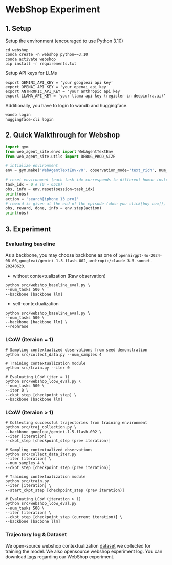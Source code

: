 # WebShop Experiment

## 1. Setup
Setup the environment (encouraged to use Python 3.10)
```
cd webshop
conda create -n webshop python==3.10
conda activate webshop
pip install -r requirements.txt
```
Setup API keys for LLMs
```
export GEMINI_API_KEY = 'your googleai api key'
export OPENAI_API_KEY = 'your openai api key'
export ANTHROPIC_API_KEY = 'your anthropic api key'
export LLAMA_API_KEY = 'your llama api key (register in deepinfra.ai)'
```

Additionally, you have to login to wandb and huggingface.
```
wandb login
huggingface-cli login
```

## 2. Quick Walkthrough for Webshop
```python
import gym
from web_agent_site.envs import WebAgentTextEnv
from web_agent_site.utils import DEBUG_PROD_SIZE

# intialize environment
env = gym.make('WebAgentTextEnv-v0', observation_mode='text_rich', num_products=DEBUG_PROD_SIZE)

# reset environment (each task idx corresponds to different human instruction)
task_idx = 0 # (0 ~ 6510)
obs, info = env.reset(session=task_idx)
print(obs)
action = 'search[iphone 13 pro]'
# reward is given at the end of the episode (when you click[buy now]), based on the task information.
obs, reward, done, info = env.step(action)
print(obs)
```

## 3. Experiment 

### Evaluating baseline
As a backbone, you may choose backbone as one of `openai/gpt-4o-2024-08-06`, `googleai/gemini-1.5-flash-002`, `anthropic/claude-3.5-sonnet-20240620`.
* without contextualization (Raw observation)
```
python src/webshop_baseline_eval.py \
--num_tasks 500 \
--backbone [backbone llm]
```

* self-contextualization
```
python src/webshop_baseline_eval.py \
--num_tasks 500 \
--backbone [backbone llm] \
--rephrase 
```

### LCoW (iteraion = 1)

```
# Sampling contextualized observations from seed demonstration
python src/collect_data.py --num_samples 4

# Training contextualization module
python src/train.py --iter 0

# Evaluating LCoW (iter = 1)
python src/webshop_lcow_eval.py \
--num_tasks 500 \
--iter 0 \ 
--ckpt_step [checkpoint step] \
--backbone [backbone llm]
```

### LCoW (iteraion > 1)

```
# Collecting successful trajectories from training environment
python src/traj_collection.py \
--backbone googleai/gemini-1.5-flash-002 \
--iter [iteration] \
--ckpt_step [checkpoint_step (prev iteration)]

# Sampling contextualized observations
python src/collect_data_iter.py 
--iter [iteration] \
--num_samples 4 \
--ckpt_step [checkpoint_step (prev iteration)]

# Training contextualization module
python src/train.py 
--iter [iteration] \
--start_ckpt_step [checkpoint_step (prev iteration)]

# Evaluating LCoW (iteration > 1)
python src/webshop_lcow_eval.py 
--num_tasks 500 \ 
--iter [iteration] \
--ckpt_step [checkpoint_step (current iteration)] \
--backbone [bacbone llm]
```

### Trajectory log & Dataset
We open-source webshop contextualization [dataset](https://drive.google.com/drive/folders/1SWTpVkzB6z1yvYzjYwNS3UWkOvrPgClb?usp=share_link) we collected for training the model.
We also opensource webshop experiment log. You can download [logs](https://drive.google.com/drive/folders/1Y98YTMMkWMs4p9LsZQhf1rxYe6hwqfKj?usp=share_link) regarding our WebShop experiment.

